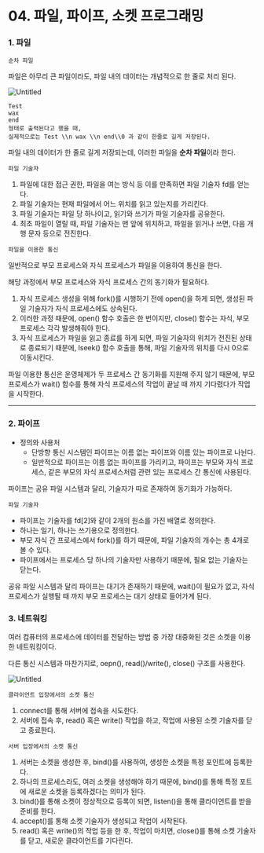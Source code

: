 # 04. 파일, 파이프, 소켓 프로그래밍

### 1. 파일

`순차 파일`

파일은 아무리 큰 파일이라도, 파일 내의 데이터는 개념적으로 한 줄로 처리 된다.

![Untitled](https://s3-us-west-2.amazonaws.com/secure.notion-static.com/a15f85f2-e4ef-410b-ab4b-49e861380e54/Untitled.png)

```
Test
wax
end
형태로 출력된다고 했을 때,
실제적으로는 Test \\n wax \\n end\\0 과 같이 한줄로 길게 저장된다.
```

파일 내의 데이터가 한 줄로 길게 저장되는데, 이러한 파일을 **순차 파일**이라 한다.

`파일 기술자`

1. 파일에 대한 접근 권한, 파일을 여는 방식 등 이를 만족하면 파일 기술자 fd를 얻는다.
2. 파일 기술자는 현재 파일에서 어느 위치를 읽고 있는지를 가리킨다.
3. 파일 기술자는 파일 당 하나이고, 읽기와 쓰기가 파일 기술자를 공유한다.
4. 최초 파일이 열릴 때, 파일 기술자는 맨 앞에 위치하고, 파일을 읽거나 쓰면, 다음 개행 문자 등으로 전진한다.

`파일을 이용한 통신`

일반적으로 부모 프로세스와 자식 프로세스가 파일을 이용하여 통신을 한다.

해당 과정에서 부모 프로세스와 자식 프로세스 간의 동기화가 필요하다.

1. 자식 프로세스 생성을 위해 fork()를 시행하기 전에 open()을 하게 되면, 생성된 파일 기술자가 자식 프로세스에도 상속된다.
2. 이러한 과정 때문에, open() 함수 호출은 한 번이지만, close() 함수는 자식, 부모 프로세스 각각 발생해줘야 한다.
3. 자식 프로세스가 파일을 읽고 종료를 하게 되면, 파일 기술자의 위치가 전진된 상태로 종료되기 때문에, lseek() 함수 호출을 통해, 파일 기술자의 위치를 다시 0으로 이동시킨다.

파일 이용한 통신은 운영체제가 두 프로세스 간 동기화를 지원해 주지 않기 때문에, 부모 프로세스가 wait() 함수를 통해 자식 프로세스의 작업이 끝날 때 까지 기다렸다가 작업을 시작한다.

---

### 2. 파이프

- 정의와 사용처
  - 단방향 통신 시스템인 파이프는 이름 없는 파이프와 이름 있는 파이프로 나뉜다.
  - 일반적으로 파이프는 이름 없는 파이프를 가리키고, 파이프는 부모와 자식 프로세스, 같은 부모의 자식 프로세스처럼 관련 있는 프로세스 간 통신에 사용된다.

파이프는 공유 파일 시스템과 달리, 기술자가 따로 존재하여 동기화가 가능하다.

`파일 기술자`

- 파이프는 기술자를 fd[2]와 같이 2개의 원소를 가진 배열로 정의한다.
- 하나는 일기, 하나는 쓰기용으로 정의한다.
- 부모 자식 간 프로세스에서 fork()를 하기 때문에, 파일 기술자의 개수는 총 4개로 볼 수 있다.
- 파이프에서는 프로세스 당 하나의 기술자만 사용하기 때문에, 필요 없는 기술자는 닫는다.

공유 파일 시스템과 달리 파이프는 대기가 존재하기 때문에, wait()이 필요가 없고, 자식 프로세스가 실행될 때 까지 부모 프로세스는 대기 상태로 들어가게 된다.

### 3. 네트워킹

여러 컴퓨터의 프로세스에 데이터를 전달하는 방법 중 가장 대중화된 것은 소켓을 이용한 네트워킹이다.

다른 통신 시스템과 마찬가지로, oepn(), read()/write(), close() 구조를 사용한다.

![Untitled](https://s3-us-west-2.amazonaws.com/secure.notion-static.com/83ea10e9-fbf8-4d25-9375-db65a0b33be5/Untitled.png)

`클라이언트 입장에서의 소켓 통신`

1. connect를 통해 서버에 접속을 시도한다.
2. 서버에 접속 후, read() 혹은 write() 작업을 하고, 작업에 사용된 소켓 기술자를 닫고 종료한다.

`서버 입장에서의 소켓 통신`

1. 서버는 소켓을 생성한 후, bind()를 사용하여, 생성한 소켓을 특정 포인트에 등록한다.
2. 하나의 프로세스라도, 여러 소켓을 생성해야 하기 때문에, bind()를 통해 특정 포트에 새로운 소켓을 등록하겠다는 의미가 된다.
3. bind()를 통해 소켓이 정상적으로 등록이 되면, listen()을 통해 클라이언트를 받을 준비를 한다.
4. accept()를 통해 소켓 기술자가 생성되고 작업이 시작된다.
5. read() 혹은 write()의 작업 등을 한 후, 작업이 마치면, close()를 통해 소켓 기술자를 닫고, 새로운 클라이언트를 기다린다.
